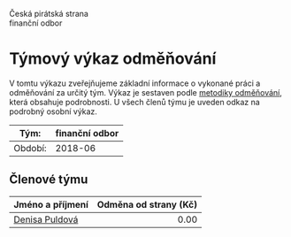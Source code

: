 Česká pirátská strana  
finanční odbor

Týmový výkaz odměňování
===========================

V tomtu výkazu zveřejňujeme základní informace o vykonané práci a odměňování
za určitý tým. Výkaz je sestaven podle [metodiky odměňování][metodika],
která obsahuje podrobnosti. U všech členů týmu je uveden odkaz na podrobný osobní výkaz.

Tým:                     | finanční odbor
-----------------------  | --------------------
Období:                  | 2018-06

Členové týmu
--------------

| Jméno a příjmení                  |   Odměna od strany (Kč) |
|:----------------------------------|------------------------:|
| [Denisa Puldová](denisa-puldova/) |                    0.00 |


[metodika]: https://redmine.pirati.cz/projects/po/wiki/Odmenovani
